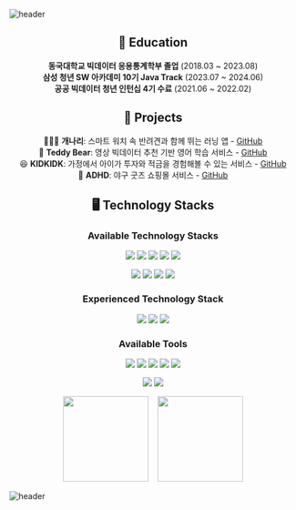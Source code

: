 ![header](https://capsule-render.vercel.app/api?type=waving&color=9FCDB3&section=header&height=170&text=HeeHiHee's%20GitHub&animation=twinkling&fontSize=40&desc=Back-End%20Developer&descAlignY=48&fontAlignY=30&reversal=true&fontColor=ffffff)

<div align="center">

## 📖 Education

**동국대학교 빅데이터 응용통계학부 졸업** (2018.03 ~ 2023.08)<br/>
**삼성 청년 SW 아카데미 10기 Java Track** (2023.07 ~ 2024.06)<br/>
**공공 빅데이터 청년 인턴십 4기 수료** (2021.06 ~ 2022.02)<br/>

## 👀 Projects

<p>
  🏃🏻‍♂️ <strong>개나리</strong>: 스마트 워치 속 반려견과 함께 뛰는 러닝 앱 - <a href="https://github.com/HeeHiHee/Gaenari">GitHub</a></br>
  🐻 <strong>Teddy Bear</strong>: 영상 빅데이터 추천 기반 영어 학습 서비스 - <a href="https://github.com/HeeHiHee/Teddybear">GitHub</a></br>
  😆 <strong>KIDKIDK</strong>: 가정에서 아이가 투자와 적금을 경험해볼 수 있는 서비스 - <a href="https://github.com/HeeHiHee/KIDKIDK">GitHub</a></br>
  🦖 <strong>ADHD</strong>: 야구 굿즈 쇼핑몰 서비스 - <a href="https://github.com/HeeHiHee/ADHD">GitHub</a></br>
</p>

## 🖥️ Technology Stacks

### Available Technology Stacks
<p>
   <img src="https://img.shields.io/badge/java-007396?style=for-the-badge&logo=#java&logoColor=white"/>
   <img src="https://img.shields.io/badge/Spring%20Boot-6DB33F?style=for-the-badge&logo=Spring%20Boot&logoColor=white">
   <img src="https://img.shields.io/badge/mysql-4479A1?style=for-the-badge&logo=mysql&logoColor=white"/> 
   <img src="https://img.shields.io/badge/JPA-59666C?style=for-the-badge&logo=Hibernate&logoColor=white">
   <img src="https://img.shields.io/badge/python-02569B?style=for-the-badge&logo=python&logoColor=white">
</p>
<p>
   <img src="https://img.shields.io/badge/react.js-61DAFB?style=for-the-badge&logo=react&logoColor=black"/>
   <img src="https://img.shields.io/badge/javascript-F7DF1E?style=for-the-badge&logo=javascript&logoColor=black"/>
   <img src="https://img.shields.io/badge/html5-E34F26?style=for-the-badge&logo=html5&logoColor=white"/>
   <img src="https://img.shields.io/badge/css3-1572B6?style=for-the-badge&logo=css3&logoColor=white"/>
   
</p>

### Experienced Technology Stack
<p>
   <img src="https://img.shields.io/badge/Spring%20Security-6DB33F?style=for-the-badge&logo=Spring%20Security&logoColor=white">
   <img src="https://img.shields.io/badge/MyBatis-000000?style=for-the-badge&logo=MyBatis&logoColor=white"> 
   <img src="https://img.shields.io/badge/vue.js-4FC08D?style=for-the-badge&logo=vue.js&logoColor=white"/> 
</p>

### Available Tools
<p>
   <img src="https://img.shields.io/badge/git-F05032?style=for-the-badge&logo=git&logoColor=white"/>
   <img src="https://img.shields.io/badge/github-181717?style=for-the-badge&logo=github&logoColor=white"/>
   <img src="https://img.shields.io/badge/gitlab-FC6D26?style=for-the-badge&logo=gitlab&logoColor=white"/>
   <img src="https://img.shields.io/badge/jira-0052CC?style=for-the-badge&logo=jira&logoColor=white"/>
   <img src="https://img.shields.io/badge/notion-000000?style=for-the-badge&logo=notion&logoColor=white"/>
</p>
<p>
   <img src="https://img.shields.io/badge/figma-F24E1E?style=for-the-badge&logo=figma&logoColor=white"/>
   <img src="https://img.shields.io/badge/VSCode-007ACC?style=for-the-badge&logo=visualStudioCode&logoColor=white"/>
</p>

 <p>
  <img height="150em" src="https://github-readme-stats.vercel.app/api?username=HeeHiHee&hide=contribs,prs&show_icons=true&theme=transparent&title_color=7CB082&icon_color=7CB082&text_color=555553">
  &nbsp;&nbsp;
  <img height="150em" src="http://mazassumnida.wtf/api/v2/generate_badge?boj=dahee1218">
</p>

  

</div>



![header](https://capsule-render.vercel.app/api?type=waving&color=9FCDB3&section=footer&height=120)
